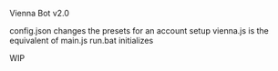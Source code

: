 Vienna Bot v2.0

config.json changes the presets for an account setup
vienna.js is the equivalent of main.js
run.bat initializes

WIP